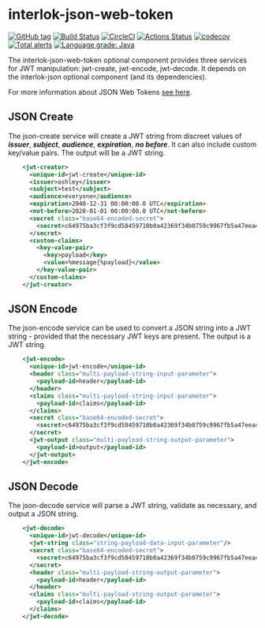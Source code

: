 # interlok-json-web-token

[![GitHub tag](https://img.shields.io/github/tag/adaptris/interlok-json-web-token.svg)](https://github.com/adaptris/interlok-json-web-token/tags) [![Build Status](https://travis-ci.org/adaptris/interlok-json-web-token.svg?branch=develop)](https://travis-ci.org/adaptris/interlok-json-web-token) [![CircleCI](https://circleci.com/gh/adaptris/interlok-json-web-token/tree/develop.svg?style=svg)](https://circleci.com/gh/adaptris/interlok-json-web-token/tree/develop) [![Actions Status](https://github.com/adaptris/interlok-json-web-token/workflows/Java%20CI/badge.svg)](https://github.com/adaptris/interlok-json-web-token/actions) [![codecov](https://codecov.io/gh/adaptris/interlok-json-web-token/branch/develop/graph/badge.svg)](https://codecov.io/gh/adaptris/interlok-json-web-token) [![Total alerts](https://img.shields.io/lgtm/alerts/g/adaptris/interlok-json-web-token.svg?logo=lgtm&logoWidth=18)](https://lgtm.com/projects/g/adaptris/interlok-json-web-token/alerts/) [![Language grade: Java](https://img.shields.io/lgtm/grade/java/g/adaptris/interlok-json-web-token.svg?logo=lgtm&logoWidth=18)](https://lgtm.com/projects/g/adaptris/interlok-json-web-token/context:java)

The interlok-json-web-token optional component provides three services
for JWT manipulation: jwt-create, jwt-encode, jwt-decode. It depends on
the interlok-json optional component (and its dependencies).

For more information about JSON Web Tokens [see here](https://github.com/jwtk/jjwt).

## JSON Create

The json-create service will create a JWT string from discreet values of
***issuer***, ***subject***, ***audience***, ***expiration***, ***no
before***. It can also include custom key/value pairs. The output will
be a JWT string.

````xml
    <jwt-creator>
      <unique-id>jwt-create</unique-id>
      <issuer>ashley</issuer>
      <subject>test</subject>
      <audience>everyone</audience>
      <expiration>2040-12-31 00:00:00.0 UTC</expiration>
      <not-before>2020-01-01 00:00:00.0 UTC</not-before>
      <secret class="base64-encoded-secret">
        <secret>c64975ba3cf3f9cd58459710b0a42369f34b0759c9967fb5a47eea488e8bea79</secret>
      </secret>
      <custom-claims>
        <key-value-pair>
          <key>payload</key>
          <value>%message{%payload}</value>
        </key-value-pair>
      </custom-claims>
    </jwt-creator>
````

## JSON Encode

The json-encode service can be used to convert a JSON string into a JWT
string - provided that the necessary JWT keys are present. The output is
a JWT string.

````xml
    <jwt-encode>
      <unique-id>jwt-encode</unique-id>
      <header class="multi-payload-string-input-parameter">
        <payload-id>header</payload-id>
      </header>
      <claims class="multi-payload-string-input-parameter">
        <payload-id>claims</payload-id>
      </claims>
      <secret class="base64-encoded-secret">
        <secret>c64975ba3cf3f9cd58459710b0a42369f34b0759c9967fb5a47eea488e8bea79</secret>
      </secret>
      <jwt-output class="multi-payload-string-output-parameter">
        <payload-id>output</payload-id>
      </jwt-output>
    </jwt-encode>
````

## JSON Decode

The json-decode service will parse a JWT string, validate as necessary,
and output a JSON string.

````xml
    <jwt-decode>
      <unique-id>jwt-decode</unique-id>
      <jwt-string class="string-payload-data-input-parameter"/>
      <secret class="base64-encoded-secret">
        <secret>c64975ba3cf3f9cd58459710b0a42369f34b0759c9967fb5a47eea488e8bea79</secret>
      </secret>
      <header class="multi-payload-string-output-parameter">
        <payload-id>header</payload-id>
      </header>
      <claims class="multi-payload-string-output-parameter">
        <payload-id>claims</payload-id>
      </claims>
    </jwt-decode>
````
